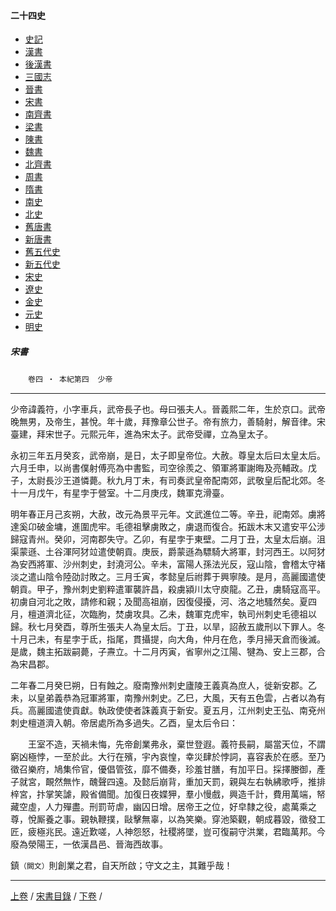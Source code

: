  



#### 二十四史

*   [史記](../a01/a01.md)
*   [漢書](../a02/a02.md)
*   [後漢書](../a03/a03.md)
*   [三國志](../a04/a04.md)
*   [晉書](../a05/a05.md)
*   [宋書](../a06/a06.md)
*   [南齊書](../a07/a07.md)
*   [梁書](../a08/a08.md)
*   [陳書](../a09/a09.md)
*   [魏書](../a10/a10.md)
*   [北齊書](../a11/a11.md)
*   [周書](../a12/a12.md)
*   [隋書](../a13/a13.md)
*   [南史](../a14/a14.md)
*   [北史](../a15/a15.md)
*   [舊唐書](../a16/a16.md)
*   [新唐書](../a17/a17.md)
*   [舊五代史](../a18/a18.md)
*   [新五代史](../a19/a19.md)
*   [宋史](../a20/a20.md)
*   [遼史](../a21/a21.md)
*   [金史](../a22/a22.md)
*   [元史](../a23/a23.md)
*   [明史](../a24/a24.md)


##### 宋書
　　`卷四 ‧ 本紀第四`　`少帝`

* * *

 少帝諱義符，小字車兵，武帝長子也。母曰張夫人。晉義熙二年，生於京口。武帝晚無男，及帝生，甚悅。年十歲，拜豫章公世子。帝有旅力，善騎射，解音律。宋臺建，拜宋世子。元熙元年，進為宋太子。武帝受禪，立為皇太子。

永初三年五月癸亥，武帝崩，是日，太子即皇帝位。大赦。尊皇太后曰太皇太后。六月壬申，以尚書僕射傅亮為中書監，司空徐羨之、領軍將軍謝晦及亮輔政。戊子，太尉長沙王道憐薨。秋九月丁未，有司奏武皇帝配南郊，武敬皇后配北郊。冬十一月戊午，有星孛于營室。十二月庚戌，魏軍克滑臺。

明年春正月己亥朔，大赦，改元為景平元年。文武進位二等。辛丑，祀南郊。虜將達奚卬破金墉，進圍虎牢。毛德祖擊虜敗之，虜退而復合。拓跋木末又遣安平公涉歸寇青州。癸卯，河南郡失守。乙卯，有星孛于東壁。二月丁丑，太皇太后崩。沮渠蒙遜、土谷渾阿犲竝遣使朝貢。庚辰，爵蒙遜為驃騎大將軍，封河西王。以阿犲為安西將軍、沙州刺史，封澆河公。辛未，富陽人孫法光反，寇山陰，會稽太守褚淡之遣山陰令陸劭討敗之。三月壬寅，孝懿皇后祔葬于興寧陵。是月，高麗國遣使朝貢。甲子，豫州刺史劉粹遣軍襲許昌，殺虜潁川太守庾龍。乙丑，虜騎寇高平。初虜自河北之敗，請修和親；及聞高祖崩，因復侵擾，河、洛之地騷然矣。夏四月，檀道濟北征，次臨朐，焚虜攻具。乙未，魏軍克虎牢，執司州刺史毛德祖以歸。秋七月癸酉，尊所生張夫人為皇太后。丁丑，以旱，詔赦五歲刑以下罪人。冬十月己未，有星孛于氐，指尾，貫攝提，向大角，仲月在危，季月掃天倉而後滅。是歲，魏主拓跋嗣薨，子燾立。十二月丙寅，省寧州之江陽、犍為、安上三郡，合為宋昌郡。

二年春二月癸巳朔，日有蝕之。廢南豫州刺史廬陵王義真為庶人，徙新安郡。乙未，以皇弟義恭為冠軍將軍，南豫州刺史。乙巳，大風，天有五色雲，占者以為有兵。高麗國遣使貢獻。執政使使者誅義真于新安。夏五月，江州刺史王弘、南兗州刺史檀道濟入朝。帝居處所為多過失。乙酉，皇太后令曰：

　　王室不造，天禍未悔，先帝創業弗永，棄世登遐。義符長嗣，屬當天位，不謂窮凶極悖，一至於此。大行在殯，宇內哀惶，幸災肆於悖詞，喜容表於在慼。至乃徵召樂府，鳩集伶官，優倡管弦，靡不備奏，珍羞甘膳，有加平日。採擇媵御，產子就宮，靦然無怍，醜聲四遠。及懿后崩背，重加天罰，親與左右執紼歌呼，推排梓宮，抃掌笑謔，殿省備聞。加復日夜媟狎，羣小慢戲，興造千計，費用萬端，帑藏空虛，人力殫盡。刑罰苛虐，幽囚日增。居帝王之位，好皁隸之役，處萬乘之尊，悅厮養之事。親執鞭撲，敺擊無辜，以為笑樂。穿池築觀，朝成暮毀，徵發工匠，疲極兆民。遠近歎嗟，人神怨怒，社稷將墜，豈可復嗣守洪業，君臨萬邦。今廢為滎陽王，一依漢昌邑、晉海西故事。

鎮`（闕文）`則創業之君，自天所啟；守文之主，其難乎哉！

* * *

[上卷](003.md) / [宋書目錄](a06.md) / [下卷](005.md) /			  

    
